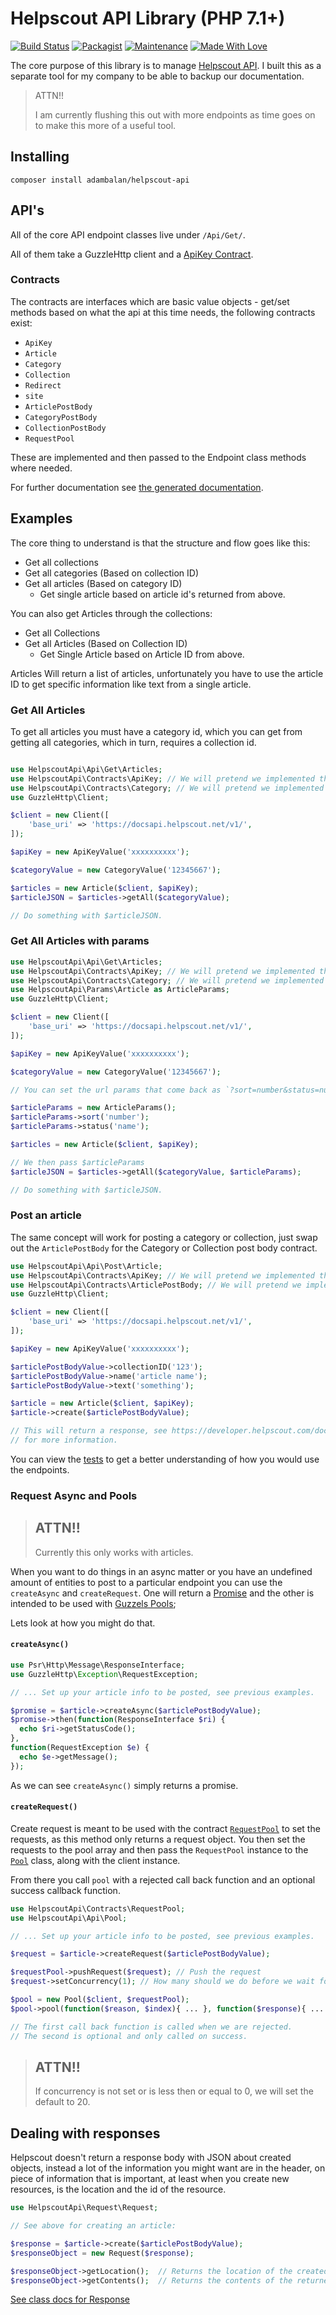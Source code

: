 # Helpscout API Library (PHP 7.1+)

[![Build Status](https://travis-ci.org/AdamKyle/helpscout-api.svg?branch=master)](https://travis-ci.org/AdamKyle/helpscout-api)
[![Packagist](https://img.shields.io/packagist/v/adambalan/helpscout-api.svg?style=flat)](https://packagist.org/packages/adambalan/helpscout-api)
[![Maintenance](https://img.shields.io/maintenance/yes/2018.svg)]()
[![Made With Love](https://img.shields.io/badge/Made%20With-Love-green.svg)]()

The core purpose of this library is to manage [Helpscout API](https://developer.helpscout.com/docs-api/). I built this as a separate tool for my company to be able to backup our documentation.

> ATTN!!
>
> I am currently flushing this out with more endpoints as time goes on to make this more of a useful tool.

## Installing

`composer install adambalan/helpscout-api`

## API's

All of the core API endpoint classes live under `/Api/Get/`.

All of them take a GuzzleHttp client and a [ApiKey Contract](https://github.com/AdamKyle/helpscout-api/blob/master/docs/HelpscoutApi-Contracts-ApiKey.md).

### Contracts

The contracts are interfaces which are basic value objects - get/set methods based on what the api at this time needs, the following contracts exist:

- `ApiKey`
- `Article`
- `Category`
- `Collection`
- `Redirect`
- `site`
- `ArticlePostBody`
- `CategoryPostBody`
- `CollectionPostBody`
- `RequestPool`

These are implemented and then passed to the Endpoint class methods where needed.

For further documentation see [the generated documentation](https://github.com/AdamKyle/helpscout-api/blob/master/docs/ApiIndex.md).

## Examples

The core thing to understand is that the structure and flow goes like this:

- Get all collections
 - Get all categories (Based on collection ID)
  - Get all articles (Based on category ID)
    - Get single article based on article id's returned from above.

You can also get Articles through the collections:

- Get all Collections
 - Get all Articles (Based on Collection ID)
   - Get Single Article based on Article ID from above.

Articles Will return a list of articles, unfortunately you have to use the article ID to get
specific information like text from a single article.

### Get All Articles

To get all articles you must have a category id, which you can get from getting
all categories, which in turn, requires a collection id.

```php

use HelpscoutApi\Api\Get\Articles;
use HelpscoutApi\Contracts\ApiKey; // We will pretend we implemented this as ApiKeyValue;
use HelpscoutApi\Contracts\Category; // We will pretend we implemented this as CategoryValue;
use GuzzleHttp\Client;

$client = new Client([
    'base_uri' => 'https://docsapi.helpscout.net/v1/',
]);

$apiKey = new ApiKeyValue('xxxxxxxxxx');

$categoryValue = new CategoryValue('12345667');

$articles = new Article($client, $apiKey);
$articleJSON = $articles->getAll($categoryValue);

// Do something with $articleJSON.

```

### Get All Articles with params


```php
use HelpscoutApi\Api\Get\Articles;
use HelpscoutApi\Contracts\ApiKey; // We will pretend we implemented this as ApiKeyValue;
use HelpscoutApi\Contracts\Category; // We will pretend we implemented this as CategoryValue;
use HelpscoutApi\Params\Article as ArticleParams;
use GuzzleHttp\Client;

$client = new Client([
    'base_uri' => 'https://docsapi.helpscout.net/v1/',
]);

$apiKey = new ApiKeyValue('xxxxxxxxxx');

$categoryValue = new CategoryValue('12345667');

// You can set the url params that come back as `?sort=number&status=number`:

$articleParams = new ArticleParams();
$articleParams->sort('number');
$articleParams->status('name');

$articles = new Article($client, $apiKey);

// We then pass $articleParams
$articleJSON = $articles->getAll($categoryValue, $articleParams);

// Do something with $articleJSON.
```

### Post an article

The same concept will work for posting a category or collection, just swap out
the `ArticlePostBody` for the Category or Collection post body contract.

```php
use HelpscoutApi\Api\Post\Article;
use HelpscoutApi\Contracts\ApiKey; // We will pretend we implemented this as ApiKeyValue;
use HelpscoutApi\Contracts\ArticlePostBody; // We will pretend we implemented this as ArticlePostBody;
use GuzzleHttp\Client;

$client = new Client([
    'base_uri' => 'https://docsapi.helpscout.net/v1/',
]);

$apiKey = new ApiKeyValue('xxxxxxxxxx');

$articlePostBodyValue->collectionID('123');
$articlePostBodyValue->name('article name');
$articlePostBodyValue->text('something');

$article = new Article($client, $apiKey);
$article->create($articlePostBodyValue);

// This will return a response, see https://developer.helpscout.com/docs-api/articles/create/
// for more information.
```

You can view the [tests](https://github.com/AdamKyle/helpscout-api/tree/master/tests) to get a better understanding of how you would use the endpoints.

### Request Async and Pools

> ## ATTN!!
>
> Currently this only works with articles.

When you want to do things in an async matter or you have an undefined amount of entities to post to a particular endpoint you can use the `createAsync` and `createRequest`.
One will return a [Promise](http://docs.guzzlephp.org/en/stable/quickstart.html#async-requests) and the other is intended to be used with [Guzzels Pools](http://docs.guzzlephp.org/en/stable/quickstart.html?highlight=pool#concurrent-requests);

Lets look at how you might do that.

#### `createAsync()`

```php
use Psr\Http\Message\ResponseInterface;
use GuzzleHttp\Exception\RequestException;

// ... Set up your article info to be posted, see previous examples.

$promise = $article->createAsync($articlePostBodyValue);
$promise->then(function(ResponseInterface $ri) {
  echo $ri->getStatusCode();
},
function(RequestException $e) {
  echo $e->getMessage();
});
```

As we can see `createAsync()` simply returns a promise.

#### `createRequest()`

Create request is meant to be used with the contract [`RequestPool`](https://github.com/AdamKyle/helpscout-api/blob/master/docs/HelpscoutApi-Contracts-RequestPool.md)
to set the requests, as this method only returns a request object. You then set the requests to the pool array and then pass the `RequestPool` instance to the [`Pool`](https://github.com/AdamKyle/helpscout-api/blob/master/docs/HelpscoutApi-Api-Pool.md) class, along with the client instance.

From there you call `pool` with a rejected call back function and an optional success callback function.

```php
use HelpscoutApi\Contracts\RequestPool;
use HelpscoutApi\Api\Pool;

// ... Set up your article info to be posted, see previous examples.

$request = $article->createRequest($articlePostBodyValue);

$requestPool->pushRequest($request); // Push the request
$request->setConcurrency(1); // How many should we do before we wait for them all to complete?

$pool = new Pool($client, $requestPool);
$pool->pool(function($reason, $index){ ... }, function($response){ ... });

// The first call back function is called when we are rejected.
// The second is optional and only called on success.
```

> ## ATTN!!
>
> If concurrency is not set or is less then or equal to 0, we will set
> the default to 20.

## Dealing with responses

Helpscout doesn't return a response body with JSON about created objects, instead a lot of the information you might want are in the header, on piece of information
that is important, at least when you create new resources, is the location and the id of the resource.

```php
use HelpscoutApi\Request\Request;

// See above for creating an article:

$response = $article->create($articlePostBodyValue);
$responseObject = new Request($response);

$responseObject->getLocation();  // Returns the location of the created object.
$responseObject->getContents();  // Returns the contents of the returned body.
```

[See class docs for Response](https://github.com/AdamKyle/helpscout-api/blob/master/docs/HelpscoutApi-Response-Response.md)
